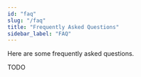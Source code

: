 ```yaml
---
id: "faq"
slug: "/faq"
title: "Frequently Asked Questions"
sidebar_label: "FAQ"
---
```


Here are some frequently asked questions.

TODO
